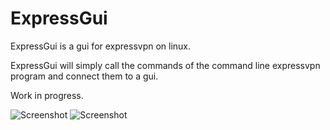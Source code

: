 # ExpressGui
ExpressGui is a gui for expressvpn on linux.

ExpressGui will simply call the commands of the command line expressvpn program and connect them to a gui.

Work in progress.

![Screenshot](https://github.com/pancaketest/ExpressGui/raw/master/screenshots/window.png)
![Screenshot](https://github.com/pancaketest/ExpressGui/raw/master/screenshots/locationchooser.png)